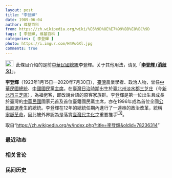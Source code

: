 ```yaml
---
layout: post
title: "李登輝"
date: 1989-06-04
author: 维基百科
from: https://zh.wikipedia.org/wiki/%E6%9D%8E%E7%99%BB%E8%BC%9D
tags: [ 李登輝, 维基百科 ]
categories: [ 李登輝 ]
photo: https://i.imgur.com/H4VuGXl.jpg
comments: true
---
```

<div class="mw-parser-output"><div role="note" class="hatnote navigation-not-searchable"><span typeof="mw:File"><a href="/wiki/Wikipedia:%E6%B6%88%E6%AD%A7%E4%B9%89" title="Wikipedia:消歧义"><img alt="" src="//upload.wikimedia.org/wikipedia/commons/thumb/5/5f/Disambig_gray.svg/25px-Disambig_gray.svg.png" decoding="async" width="25" height="19" class="mw-file-element" srcset="//upload.wikimedia.org/wikipedia/commons/thumb/5/5f/Disambig_gray.svg/38px-Disambig_gray.svg.png 1.5x, //upload.wikimedia.org/wikipedia/commons/thumb/5/5f/Disambig_gray.svg/50px-Disambig_gray.svg.png 2x" data-file-width="220" data-file-height="168"></a></span>&nbsp;&nbsp;此條目介紹的是前<a href="/wiki/%E4%B8%AD%E8%8F%AF%E6%B0%91%E5%9C%8B%E7%B8%BD%E7%B5%B1" title="中華民國總統">中華民國總統</a>李登輝。关于其他用法，请见「<b><a href="/wiki/%E6%9D%8E%E7%99%BB%E8%BC%9D_(%E6%B6%88%E6%AD%A7%E7%BE%A9)" class="mw-redirect" title="李登輝 (消歧義)">李登輝 (消歧义)</a></b>」。</div>
<div id="noteTA-51cd104b" class="noteTA"><div class="noteTA-local"><div data-noteta-code="zh-hant:臺; zh-hans:台;"></div><div data-noteta-code="zh-hant:臺灣; zh-hans:台湾;"></div><div data-noteta-code="zh-hant:庄; zh-hans:庄;"></div><div data-noteta-code="zh:康乃尔; zh-cn:康奈尔; zh-tw:康乃爾;"></div><div data-noteta-code="zh-cn:钓鱼岛; zh-tw:釣魚臺; zh-hk:釣魚台"></div></div></div>

<p><b>李登輝</b>（1923年1月15日—2020年7月30日），<a href="/wiki/%E8%87%BA%E7%81%A3" title="臺灣">臺灣</a>農業學者、政治人物，曾任<a href="/wiki/%E4%B8%AD%E8%8F%AF%E6%B0%91%E5%9C%8B%E7%B8%BD%E7%B5%B1" title="中華民國總統">中華民國總統</a>、<a href="/wiki/%E4%B8%AD%E5%9C%8B%E5%9C%8B%E6%B0%91%E9%BB%A8%E4%B8%BB%E5%B8%AD" title="中國國民黨主席">中國國民黨主席</a>。在<a href="/wiki/%E8%87%BA%E7%81%A3%E6%97%A5%E6%B2%BB%E6%99%82%E6%9C%9F" class="mw-redirect" title="臺灣日治時期">臺灣日治時期</a>出生於<a href="/wiki/%E8%87%BA%E5%8C%97%E5%B7%9E" title="臺北州">臺北州</a><a href="/wiki/%E6%B7%A1%E6%B0%B4%E9%83%A1" title="淡水郡">淡水郡</a><a href="/wiki/%E4%B8%89%E8%8A%9D%E5%BA%84" title="三芝庄">三芝庄</a>（今<a href="/wiki/%E6%96%B0%E5%8C%97%E5%B8%82" title="新北市">新北市</a><a href="/wiki/%E4%B8%89%E8%8A%9D%E5%8D%80" title="三芝區">三芝區</a>），為福佬客，即改說台語的原客家族群。李登輝是第一位出生且成長於臺灣的<a href="/wiki/%E4%B8%AD%E8%8F%AF%E6%B0%91%E5%9C%8B" title="中華民國">中華民國</a>國家元首及首位臺籍國民黨主席，亦在1996年成為首位全國<a href="/wiki/1996%E5%B9%B4%E4%B8%AD%E8%8F%AF%E6%B0%91%E5%9C%8B%E7%B8%BD%E7%B5%B1%E9%81%B8%E8%88%89" title="1996年中華民國總統選舉">公民直選</a>產生的總統。李登輝在12年的總統任期內進行了一連串的政治改革，統稱<a href="/wiki/%E5%AF%A7%E9%9D%9C%E9%9D%A9%E5%91%BD" title="寧靜革命">寧靜革命</a>，因此被外界認為是落實<a href="/wiki/%E8%87%BA%E7%81%A3%E6%B0%91%E4%B8%BB%E5%8C%96" title="臺灣民主化">臺灣民主化</a>之重要推手<sup id="cite_ref-6" class="reference"><a href="#cite_note-6">[3]</a></sup>。
</p>
</div><!--esi <esi:include src="/esitest-fa8a495983347898/content" /> --><noscript><img src="//zh.wikipedia.org/wiki/Special:CentralAutoLogin/start?type=1x1" alt="" title="" width="1" height="1" style="border: none; position: absolute;"></noscript>
<div class="printfooter" data-nosnippet="">取自“<a dir="ltr" href="https://zh.wikipedia.org/w/index.php?title=李登輝&amp;oldid=78236314">https://zh.wikipedia.org/w/index.php?title=李登輝&amp;oldid=78236314</a>”</div><div id="recent-news"><h3>最近动态</h3><ul></ul></div><div id="open-opinion"><h3>相关言论</h3><ul></ul></div><div id="mjls-record"><h3>民间历史</h3><ul></ul></div>